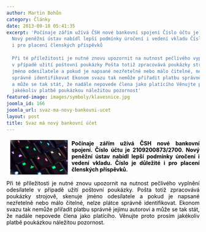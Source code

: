 ```yaml
---
author: Martin Bohůn
category: Články
date: 2013-09-18 05:41:35
excerpt: 'Počínaje zářím užívá ČSH nové bankovní spojení Číslo účtu je 2109200873/2700
  Nový peněžní ústav nabídl lepší podmínky úročení i vedení vkladu Číslo je důležité
  i pro placení členských příspěvků

  Při té příležitosti je nutné znovu upozornit na nutnost pečlivého vyplnění odesílatele
  v případě užití poštovní poukázky Pošta totiž zpracovává poukázky strojově, skenuje
  jméno odesílatele a pokud je napsané nezřetelně nebo málo čitelné, nelze plátce
  správně identifikovat Ekonom svazu tak nemůže přiřadit platbu správně jejímu autorovi
  a může se tak stát, že nadále nepovede člena jako platícího Věnujte proto prosím
  jakékoliv platbě poukázkou náležitou pozornost'
featured-image: images/symboly/klavesnice.jpg
joomla_id: 166
joomla_url: svaz-ma-novy-bankovni-ucet
layout: post
title: Svaz má nový bankovní účet
---
```


<h4 style="text-align: justify;"><img src="images/symboly/klavesnice.jpg" border="0" width="150" height="90" style="float: left; margin-left: 10px; margin-right: 10px;" /><span style="color: #000000;">Počínaje zářím užívá ČSH nové bankovní spojení. Číslo účtu je <strong>2109200873/2700</strong>. Nový peněžní ústav nabídl lepší podmínky úročení i vedení vkladu. Číslo je důležité i pro placení členských příspěvků.</span></h4>
<p style="text-align: justify;"><span style="color: #000000;">Při té příležitosti je nutné znovu upozornit na nutnost pečlivého vyplnění odesílatele v případě užití poštovní poukázky. Pošta totiž zpracovává poukázky strojově, skenuje jméno odesílatele a pokud je napsané nezřetelně nebo málo čitelné, nelze plátce správně identifikovat. Ekonom svazu tak nemůže přiřadit platbu správně jejímu autorovi a může se tak stát, že nadále nepovede člena jako platícího. Věnujte proto prosím jakékoliv platbě poukázkou náležitou pozornost.</span></p>